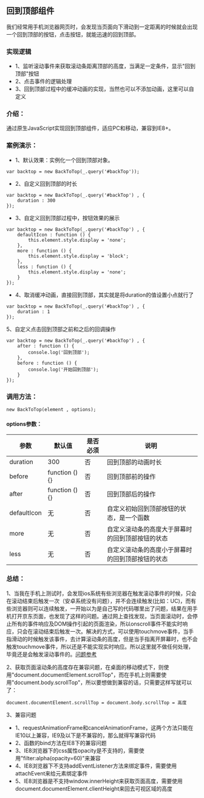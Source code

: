 ## 回到顶部组件
我们经常用手机浏览器网页时，会发现当页面向下滑动到一定距离的时候就会出现一个回到顶部的按钮，点击按钮，就能迅速的回到顶部。
### 实现逻辑
- 1、监听滚动事件来获取滚动条距离顶部的高度，当满足一定条件，显示"回到顶部"按钮
- 2、点击事件的逻辑处理
- 3、回到顶部过程中的缓冲动画的实现，当然也可以不添加动画，这里可以自定义
### 介绍：
通过原生JavaScript实现回到顶部组件，适应PC和移动，兼容到IE8+。
### 案例演示：
- 1、默认效果：实例化一个回到顶部对象。
```
var backtop = new BackToTop(_.query('#backTop'));
```
- 2、自定义回到顶部的时长

```
var backtop = new BackToTop(_.query('#backTop') , {
    duration : 300
});
```
- 3、自定义回到顶部过程中，按钮效果的展示

```
var backtop = new BackToTop(_.query('#backTop') , {
    defaultIcon : function () {
        this.element.style.display = 'none';
    },
    more : function () {
        this.element.style.display = 'block';
    },
    less : function () {
        this.element.style.display = 'none';
    }
});
```
- 4、取消缓冲动画，直接回到顶部，其实就是将duration的值设置小点就行了

```
var backtop = new BackToTop(_.query('#backTop') , {
    duration : 1
});
```
5、自定义点击回到顶部之前和之后的回调操作

```
var backtop = new BackToTop(_.query('#backTop') , {
    after : function () {
        console.log('回到顶部'); 
    },
    before : function () {
        console.log('开始回到顶部');
    }
});
```
### 调用方法：

```
new BackToTop(element , options);
```
#### options参数：

参数 | 默认值 | 是否必须 | 说明
---|---|---|---
duration | 300 | 否 | 回到顶部的动画时长
before | function () {} | 否 | 回到顶部前的操作
after | function () {} | 否 | 回到顶部后的操作
defaultIcon | 无 | 否 | 自定义初始回到顶部按钮的状态，是一个函数
more | 无 | 否 | 自定义滚动条的高度大于屏幕时的回到顶部按钮的状态
less | 无 | 否 | 自定义滚动条的高度小于屏幕时的回到顶部按钮的状态

### 总结：
1、当我在手机上测试时，会发现ios系统有些浏览器在触发滚动事件的时候，只会在滚动结束后触发一次（安卓系统没有问题），并不会连续触发(比如：UC)，而有些浏览器则可以连续触发，一开始以为是自己写的代码哪里出了问题，结果在用手机打开京东页面，也发现了这样的问题。通过网上查找发现，当页面滚动时，会停止所有的事件响应及DOM操作引起的页面渲染，所以onscroll事件不能实时响应，只会在滚动结束后触发一次。解决的方式，可以使用touchmove事件，当手指滑动的时候触发该事件，去计算滚动条的高度，但是当手指离开屏幕时，也不会触发touchmove事件，所以还是不能实现实时响应。所以这里就不做任何处理，毕竟还是会触发滚动事件的。[问题参考](https://segmentfault.com/q/1010000004453730)

2、获取页面滚动条的高度存在兼容问题，在桌面的移动模式下，则使用"document.documentElement.scrollTop"，而在手机上则需要使用"document.body.scrollTop"，所以要想做到兼容的话，只需要这样写就可以了：
```
document.documentElement.scrollTop = document.body.scrollTop = 高度
```
3、兼容问题
- 1、requestAnimationFrame和cancelAnimationFrame，这两个方法只能在IE10以上兼容，IE9及以下是不兼容的，那么就得写兼容代码
- 2、函数的bind方法在IE8下的兼容问题
- 3、IE8浏览器下的css属性opacity是不支持的，需要使用"filter:alpha(opacity=60)"来兼容
- 4、IE8浏览器下不支持addEventListener方法来绑定事件，需要使用attachEvent来给元素绑定事件
- 5、IE8浏览器是不支持window.innerHeight来获取页面高度，需要使用document.documentElement.clientHeight来回去可视区域的高度